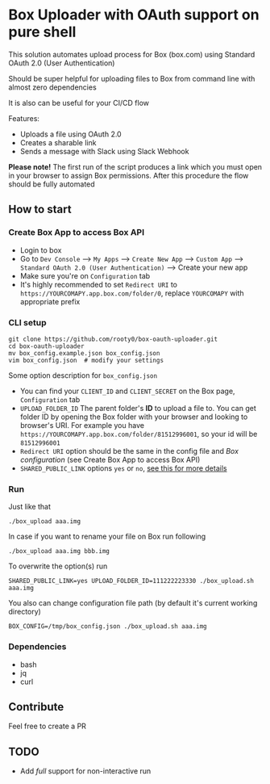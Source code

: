 # Box Uploader with OAuth support on pure shell 

This solution automates upload process for Box (box.com) using Standard OAuth 2.0 (User Authentication) 

Should be super helpful for uploading files to Box from command line with almost zero dependencies

It is also can be useful for your CI/CD flow

Features:
- Uploads a file using OAuth 2.0
- Creates a sharable link
- Sends a message with Slack using Slack Webhook

**Please note!** The first run of the script produces a link which you must open in your browser to assign Box permissions.
After this procedure the flow should be fully automated

## How to start

### Create Box App to access Box API

- Login to box
- Go to `Dev Console` --> `My Apps` --> `Create New App` --> `Custom App` --> `Standard OAuth 2.0 (User Authentication)` --> Create your new app
- Make sure you're on `Configuration` tab
- It's highly recommended to set `Redirect URI` to `https://YOURCOMAPY.app.box.com/folder/0`, replace `YOURCOMAPY` with appropriate prefix

### CLI setup

```shell script
git clone https://github.com/rooty0/box-oauth-uploader.git
cd box-oauth-uploader
mv box_config.example.json box_config.json
vim box_config.json  # modify your settings
```
Some option description for `box_config.json`
- You can find your `CLIENT_ID` and `CLIENT_SECRET` on the Box page, `Configuration` tab
- `UPLOAD_FOLDER_ID` The parent folder's **ID** to upload a file to. You can get folder ID by opening the Box folder with your browser and looking to browser's URI. For example you have `https://YOURCOMAPY.app.box.com/folder/81512996001`, so your id will be `81512996001`
- `Redirect URI` option should be the same in the config file and *Box configuration* (see Create Box App to access Box API)
- `SHARED_PUBLIC_LINK` options `yes` or `no`, [see this for more details](https://support.box.com/hc/en-us/articles/360043697094-Creating-Shared-Links)

### Run
Just like that
```shell script
./box_upload aaa.img
```
In case if you want to rename your file on Box run following
```shell script
./box_upload aaa.img bbb.img
```
To overwrite the option(s) run
```shell script
SHARED_PUBLIC_LINK=yes UPLOAD_FOLDER_ID=111222223330 ./box_upload.sh aaa.img
```
You also can change configuration file path (by default it's current working directory)
```shell script
BOX_CONFIG=/tmp/box_config.json ./box_upload.sh aaa.img
```


### Dependencies
- bash
- jq
- curl

## Contribute
Feel free to create a PR

## TODO

- Add *full* support for non-interactive run 

